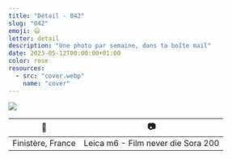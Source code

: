 ```yaml
---
title: "Détail - 042"
slug: "042"
emoji: 😃
letter: detail
description: "Une photo par semaine, dans ta boîte mail"
date: 2023-05-12T00:00:00+01:00
color: rose
resources:
  - src: "cover.webp"
    name: "cover"
---
```

![](cover)

📍 | 📷
---|---
Finistère, France | Leica m6 - Film never die Sora 200
